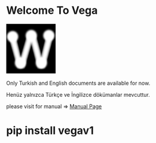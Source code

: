 # Welcome To Vega

![](.gitbook/assets/wega.png)

Only Turkish and English documents are available for now.

Henüz yalnızca Türkçe ve İngilizce dökümanlar mevcuttur.

please visit for manual =&gt; [Manual Page](http://vega.aksoylu.space)

# pip install vegav1
